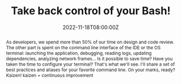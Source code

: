 ---
title: Take back control of your Bash!

event: DevFest Strasbourg 2022
event_url: https://devfest.gdgstrasbourg.fr/

location: Strasbourg (Campus CCI)
address:
  street: 234 Avenue de Colmar
  city: Strasbourg
  region: Alsace
  postcode: '67100'
  country: France

summary: The latest fashionable tools for your terminal
abstract: "As developers, we spend more than 50% of our time on design and code review. The other part is spent on the command line interface of the IDE or the OS terminal: launching the application, debugging, reading logs, updating dependencies, analyzing network frames... Is it possible to save time? Have you taken the time to configure your terminal? That's what we'll see. I'll share a set of best practices and aliases for your favorite command line.

On your marks, ready? Kaizen! kaizen = continuous improvement"

date: "2022-11-18T08:00:00Z"
date_end: "2022-11-18T18:00:00Z"
all_day: false

publishDate: "2022-08-30T00:00:00Z"

authors: [David Aparicio]
tags: [SRE, Quickie, TIA, CLI]

featured: false

image:
  caption: 'Crédits: [**Twitter**](https://twitter.com/DevfestSXB/)'
  focal_point: Right

links:
#- icon: comments
#  icon_pack: fas
#  name: Feedback
#  url: https://s.42l.fr/cafedevlyon
url_code: ""
url_pdf: ""
url_slides: ""
url_video: ""

slides: ""
projects: []
---